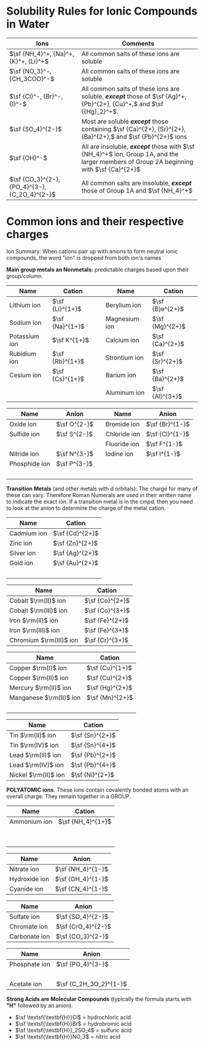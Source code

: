 # Solubility Rules for Ionic Compounds in Water

| **Ions**                                      | **Comments**                                                                                                                               |
| --------------------------------------------- | ------------------------------------------------------------------------------------------------------------------------------------------ |
| $\sf {NH_4}^+, {Na}^+, {K}^+, {Li}^+$         | All common salts of these ions are soluble                                                                                                 |
| $\sf {NO_3}^-, {CH_3COO}^-$                   | All common salts of these ions are soluble                                                                                                 |
| $\sf {Cl}^-, {Br}^-, {I}^-$                   | All common salts of these ions are soluble, **_except_** those of $\sf {Ag}^+, {Pb}^{2+}, {Cu}^+,$ and $\sf {{Hg}_2}^+$.                   |
| $\sf {SO_4}^{2-}$                             | Most are soluble **_except_** those containing $\sf {Ca}^{2+}, {Sr}^{2+}, {Ba}^{2+},$ and $\sf {Pb}^{2+}$ ions                             |
| $\sf {OH}^-$                                  | All are insoluble, **_except_** those with $\sf {NH_4}^+$ ion, Group 1A, and the larger members of Group 2A beginning with $\sf {Ca}^{2+}$ |
| $\sf {CO_3}^{2-}, {PO_4}^{3-}, {C_2O_4}^{2-}$ | All common salts are insoluble, **_except_** those of Group 1A and $\sf {NH_4}^+$                                                          |

# Common ions and their respective charges

Ion Summary: When cations pair up with anions to form neutral ionic compounds, the word "ion" is dropped from both ion's names

**Main group metals an Nonmetals:** predictable charges based upon their group/column.

| **Name**      | **Cation**      |     | **Name**      | **Cation**      |
| ------------- | --------------- | --- | ------------- | --------------- |
| Lithium ion   | $\sf {Li}^{1+}$ |     | Berylium ion  | $\sf {B}e^{2+}$ |
| Sodium ion    | $\sf {Na}^{1+}$ |     | Magnesium ion | $\sf {Mg}^{2+}$ |
| Potassium ion | $\sf K^{1+}$    |     | Calcium ion   | $\sf {Ca}^{2+}$ |
| Rubidium ion  | $\sf {Rb}^{1+}$ |     | Strontium ion | $\sf {Sr}^{2+}$ |
| Cesium ion    | $\sf {Cs}^{1+}$ |     | Barium ion    | $\sf {Ba}^{2+}$ |
| &nbsp;        |                 |     | Aluminum ion  | $\sf {Al}^{3+}$ |

| **Name**      | **Anion**    |     | **Name**     | **Anion**       |
| ------------- | ------------ | --- | ------------ | --------------- |
| Oxide ion     | $\sf O^{2-}$ |     | Bromide ion  | $\sf {Br}^{1-}$ |
| Sulfide ion   | $\sf S^{2-}$ |     | Chloride ion | $\sf {Cl}^{1-}$ |
| &nbsp;        |              |     | Fluoride ion | $\sf F^{1-}$    |
| Nitride ion   | $\sf N^{3-}$ |     | Iodine ion   | $\sf I^{1-}$    |
| Phosphide ion | $\sf P^{3-}$ |     | &nbsp;       |                 |
| &nbsp;        |              |     | &nbsp;       |                 |

**Transition Metals** (and other metals with d orbitals): The charge for many of these can vary. Therefore Roman Numerals are used in their written name to indicate the exact ion. If a transition metal is in the cmpd, then you need to look at the anion to determine the charge of the metal cation.

| **Name**    | **Cation**      |
| ----------- | --------------- |
| Cadmium ion | $\sf {Cd}^{2+}$ |
| Zinc ion    | $\sf {Zn}^{2+}$ |
| Silver ion  | $\sf {Ag}^{2+}$ |
| Gold ion    | $\sf {Au}^{2+}$ |
| &nbsp;      |                 |

| **Name**                | **Cation**      |
| ----------------------- | --------------- |
| Cobalt $\rm(II)$ ion    | $\sf {Co}^{2+}$ |
| Cobalt $\rm(III)$ ion   | $\sf {Co}^{3+}$ |
| Iron $\rm(II)$ ion      | $\sf {Fe}^{2+}$ |
| Iron $\rm(III)$ ion     | $\sf {Fe}^{3+}$ |
| Chromium $\rm(III)$ ion | $\sf {Cr}^{3+}$ |

| **Name**                | **Cation**      |
| ----------------------- | --------------- |
| Copper $\rm(I)$ ion     | $\sf {Cu}^{1+}$ |
| Copper $\rm(II)$ ion    | $\sf {Cu}^{2+}$ |
| Mercury $\rm(II)$ ion   | $\sf {Hg}^{2+}$ |
| Manganese $\rm(II)$ ion | $\sf {Mn}^{2+}$ |
| &nbsp;                  |                 |

| **Name**             | **Cation**      |
| -------------------- | --------------- |
| Tin $\rm(II)$ ion    | $\sf {Sn}^{2+}$ |
| Tin $\rm(IV)$ ion    | $\sf {Sn}^{4+}$ |
| Lead $\rm(II)$ ion   | $\sf {Pb}^{2+}$ |
| Lead $\rm(IV)$ ion   | $\sf {Pb}^{4+}$ |
| Nickel $\rm(II)$ ion | $\sf {Ni}^{2+}$ |

**POLYATOMIC ions.** These ions contain covalently bonded atoms with an overall charge. They remain together in a GROUP.

| **Name**     | **Cation**        |
| ------------ | ----------------- |
| Ammonium ion | $\sf {NH_4}^{1+}$ |
| &nbsp;       |                   |
| &nbsp;       |                   |

| **Name**      | **Anion**         |
| ------------- | ----------------- |
| Nitrate ion   | $\sf {NH_4}^{1-}$ |
| Hydroxide ion | $\sf {OH_4}^{1-}$ |
| Cyanide ion   | $\sf {CN_4}^{1-}$ |

| **Name**      | **Anion**          |
| ------------- | ------------------ |
| Sulfate ion   | $\sf {SO_4}^{2-}$  |
| Chromate ion  | $\sf {CrO_4}^{2-}$ |
| Carbonate ion | $\sf {CO_3}^{2-}$  |

| **Name**      | **Anion**              |
| ------------- | ---------------------- |
| Phosphate ion | $\sf {PO_4}^{3-}$      |
| &nbsp;        |                        |
| Acetate ion   | $\sf {C_2H_3O_2}^{1-}$ |

**Strong Acids are Molecular Compounds** (typically the formula starts with **"H"** followed by an anion).

- $\sf \textsf{\textbf{H}}Cl$ = hydrochloric acid
- $\sf \textsf{\textbf{H}}Br$ = hydrobromic acid
- $\sf \textsf{\textbf{H}}_2SO_4$ = sulfuric acid
- $\sf \textsf{\textbf{H}}NO_3$ = nitric acid

